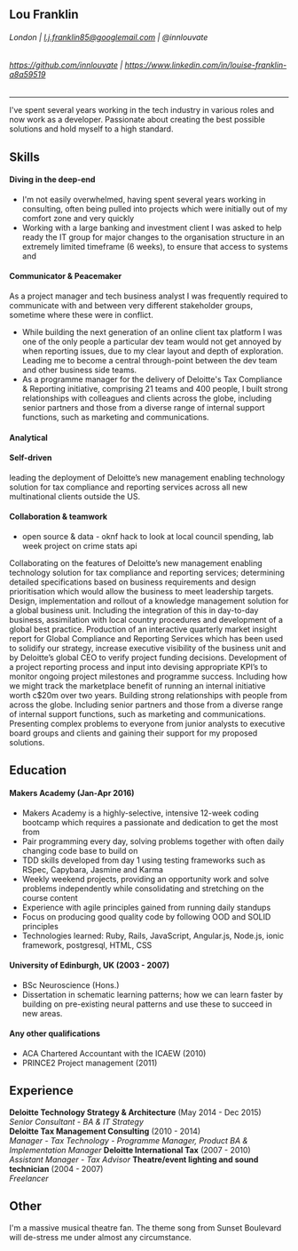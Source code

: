 ## Lou Franklin
###### London | l.j.franklin85@googlemail.com | @innlouvate
###### https://github.com/innlouvate | https://www.linkedin.com/in/louise-franklin-a8a59519
----

I've spent several years working in the tech industry in various roles and now work as a developer. Passionate about creating the best possible solutions and hold myself to a high standard.

## Skills

#### Diving in the deep-end
- I'm not easily overwhelmed, having spent several years working in consulting, often being pulled into projects which were initially out of my comfort zone and very quickly
- Working with a large banking and investment client I was asked to help ready the IT group for major changes to the organisation structure in an extremely limited timeframe (6 weeks), to ensure that access to systems and

#### Communicator & Peacemaker
As a project manager and tech business analyst I was frequently required to communicate with and between very different stakeholder groups, sometime where these were in conflict.
- While building the next generation of an online client tax platform I was one of the only people a particular dev team would not get annoyed by when reporting issues, due to my clear layout and depth of exploration. Leading me to become a central through-point between the dev team and other business side teams.
- As a programme manager for the delivery of Deloitte's Tax Compliance & Reporting initiative, comprising 21 teams and 400 people, I built strong relationships with colleagues and clients across the globe, including senior partners and those from a diverse range of internal support functions, such as marketing and communications.

#### Analytical

#### Self-driven
leading the deployment of Deloitte’s new management enabling technology solution for tax compliance and reporting services across all new multinational clients outside the US.

#### Collaboration & teamwork
 - open source & data - oknf hack to look at local council spending, lab week project on crime stats api

Collaborating on the features of Deloitte’s new management enabling technology solution for tax compliance and reporting services; determining detailed specifications based on business requirements and design prioritisation which would allow the business to meet leadership targets.
Design, implementation and rollout of a knowledge management solution for a global business unit. Including the integration of this in day-to-day business, assimilation with local country procedures and development of a global best practice.
Production of an interactive quarterly market insight report for Global Compliance and Reporting Services which has been used to solidify our strategy, increase executive visibility of the business unit and by Deloitte’s global CEO to verify project funding decisions.
Development of a project reporting process and input into devising appropriate KPI’s to monitor ongoing project milestones and programme success. Including how we might track the marketplace benefit of running an internal initiative worth c$20m over two years.
Building strong relationships with people from across the globe. Including senior partners and those from a diverse range of internal support functions, such as marketing and communications.
Presenting complex problems to everyone from junior analysts to executive board groups and clients and gaining their support for my proposed solutions.

## Education

#### Makers Academy (Jan-Apr 2016)

- Makers Academy is a highly-selective, intensive 12-week coding bootcamp which requires a passionate and dedication to get the most from
- Pair programming every day, solving problems together with often daily changing code base to build on
- TDD skills developed from day 1 using testing frameworks such as RSpec, Capybara, Jasmine and Karma
- Weekly weekend projects, providing an opportunity work and solve problems independently while consolidating and stretching on the course content
- Experience with agile principles gained from running daily standups
- Focus on producing good quality code by following OOD and SOLID principles
- Technologies learned: Ruby, Rails, JavaScript, Angular.js, Node.js, ionic framework, postgresql, HTML, CSS

#### University of Edinburgh, UK (2003 - 2007)

- BSc Neuroscience (Hons.)
- Dissertation in schematic learning patterns; how we can learn faster by building on pre-existing neural patterns and use these to succeed in new areas.

#### Any other qualifications

 - ACA Chartered Accountant with the ICAEW (2010)
 - PRINCE2 Project management (2011)

## Experience

**Deloitte Technology Strategy & Architecture** (May 2014 - Dec 2015)    
*Senior Consultant - BA & IT Strategy*  
**Deloitte Tax Management Consulting** (2010 - 2014)   
*Manager - Tax Technology - Programme Manager, Product BA & Implementation Manager*
**Deloitte International Tax** (2007 - 2010)   
*Assistant Manager - Tax Advisor*
**Theatre/event lighting and sound technician** (2004 - 2007)   
*Freelancer*

## Other

I'm a massive musical theatre fan. The theme song from Sunset Boulevard will de-stress me under almost any circumstance.
